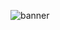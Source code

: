 ![banner](https://capsule-render.vercel.app/api?type=waving&color=0047AB&height=300&section=header&text=Hello,%20World%20and%20Goodbye,%20Cruel%20Bugs.%20%F0%9F%8C%87&fontSize=40&fontColor=ffffff)
